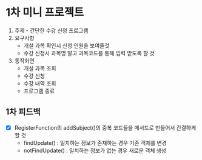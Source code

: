 # 1차 미니 프로젝트
1. 주제 - 간단한 수강 신청 프로그램
2. 요구사항
    - 개설 과목 확인시 신청 인원을 보여줄것
    - 수강 신청시 과목명 말고 과목코드를 통해 입력 받도록 할 것
3. 동작화면
    - 개설 과목 조회
    - 수강 신청
    - 수강 내역 조회
    - 프로그램 종료

## 1차 피드백
- [x] RegisterFunction의 addSubject()의 중복 코드들을 메서드로 만들어서 간결하게 할 것
    - findUpdate() : 일치하는 정보가 존재하는 경우 기존 객체를 변경
    - notFindUpdate() : 일치하는 정보가 없는 경우 새로운 객체 생성
